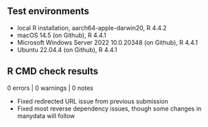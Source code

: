 ## Test environments

* local R installation, aarch64-apple-darwin20, R 4.4.2
* macOS 14.5 (on Github), R 4.4.1
* Microsoft Windows Server 2022 10.0.20348 (on Github), R 4.4.1
* Ubuntu 22.04.4 (on Github), R 4.4.1

## R CMD check results

0 errors | 0 warnings | 0 notes

- Fixed redirected URL issue from previous submission
- Fixed most reverse dependency issues, though some changes in manydata will follow
